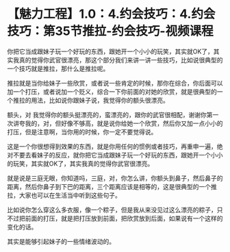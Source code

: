 # 【魅力工程】1.0：4.约会技巧：4.约会技巧：第35节推拉-约会技巧-视频课程

你把它当成跟妹子玩一个好玩的东西，跟她开一个小小的玩笑，其实就OK了，其实我真的觉得你武官很漂亮，那这个部分我们来讲一讲一些技巧，比如说很典型的一个技巧就是推拉，那什么是推拉呢。

推拉就是当你给妹子一些欣赏，或者说一些肯定的时候，那你在综合，你后面可以加一个打压，或者说加一个贬义，综合一下你前面的对她的欣赏，就是很典型的一个推拉的用法，比如说你跟妹子说，我觉得你的额头很漂亮。

额头，对 我觉得你的额头挺漂亮的，蛮漂亮的，跟你的武官很相配，谢谢你第一次讲夸我的，对，但好像不够高，就是说你给她一个欣赏，然后你又加一点小小的打压，但是注意啊，当你用的时候，你一定不要觉得说。

这是一个你很想得到效果的东西，就是你用任何的惯例或者技巧，再重申一遍，绝对不要去看妹子的反应，就你把它当成跟妹子玩一个好玩的东西，跟她开一个小小的玩笑，其实就OK了，其实我真的觉得你武官很漂亮。

就是说是三庭无眼，你知道吗，三庭，对，你怎么讲，你额头到鼻子，然后鼻子的距离，然后你鼻子到下巴的距离，三个距离应该是相等的，这是很典型的一个推拉，大家也可以在生活当中听到这些句子。

比如说你怎么穿这么多衣服，像一个粽子，但是我从来没见过这么漂亮的粽子，只不过把前面的打压，就是把打压放到前面，把欣赏放到后面，如果说有一个这样的变化的话。

其实是能够引起妹子的一些情绪波动的。